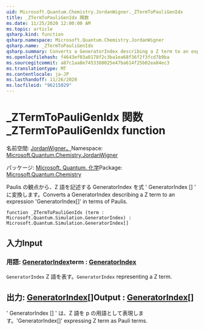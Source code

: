 ```yaml
---
uid: Microsoft.Quantum.Chemistry.JordanWigner._ZTermToPauliGenIdx
title: _ZTermToPauliGenIdx 関数
ms.date: 11/25/2020 12:00:00 AM
ms.topic: article
qsharp.kind: function
qsharp.namespace: Microsoft.Quantum.Chemistry.JordanWigner
qsharp.name: _ZTermToPauliGenIdx
qsharp.summary: Converts a GeneratorIndex describing a Z term to an expression 'GeneratorIndex[]' in terms of Paulis.
ms.openlocfilehash: f4643ef03a0178f2c3ba1ea68f36f2f3fcd7b9ba
ms.sourcegitcommit: a87c1aa8e7453360025e47ba614f25b02ea84ec3
ms.translationtype: MT
ms.contentlocale: ja-JP
ms.lasthandoff: 11/26/2020
ms.locfileid: "96215029"
---
```

# <a name="_ztermtopauligenidx-function"></a><span data-ttu-id="23610-102">_ZTermToPauliGenIdx 関数</span><span class="sxs-lookup"><span data-stu-id="23610-102">_ZTermToPauliGenIdx function</span></span>

<span data-ttu-id="23610-103">名前空間: [JordanWigner。](xref:Microsoft.Quantum.Chemistry.JordanWigner)</span><span class="sxs-lookup"><span data-stu-id="23610-103">Namespace: [Microsoft.Quantum.Chemistry.JordanWigner](xref:Microsoft.Quantum.Chemistry.JordanWigner)</span></span>

<span data-ttu-id="23610-104">パッケージ: [Microsoft. Quantum. 化学](https://nuget.org/packages/Microsoft.Quantum.Chemistry)</span><span class="sxs-lookup"><span data-stu-id="23610-104">Package: [Microsoft.Quantum.Chemistry](https://nuget.org/packages/Microsoft.Quantum.Chemistry)</span></span>


<span data-ttu-id="23610-105">Paulis の観点から、Z 語を記述する GeneratorIndex を式 ' GeneratorIndex [] ' に変換します。</span><span class="sxs-lookup"><span data-stu-id="23610-105">Converts a GeneratorIndex describing a Z term to an expression 'GeneratorIndex[]' in terms of Paulis.</span></span>

```qsharp
function _ZTermToPauliGenIdx (term : Microsoft.Quantum.Simulation.GeneratorIndex) : Microsoft.Quantum.Simulation.GeneratorIndex[]
```


## <a name="input"></a><span data-ttu-id="23610-106">入力</span><span class="sxs-lookup"><span data-stu-id="23610-106">Input</span></span>

### <a name="term--generatorindex"></a><span data-ttu-id="23610-107">用語: [GeneratorIndex](xref:Microsoft.Quantum.Simulation.GeneratorIndex)</span><span class="sxs-lookup"><span data-stu-id="23610-107">term : [GeneratorIndex](xref:Microsoft.Quantum.Simulation.GeneratorIndex)</span></span>

<span data-ttu-id="23610-108">`GeneratorIndex` Z 語を表す。</span><span class="sxs-lookup"><span data-stu-id="23610-108">`GeneratorIndex` representing a Z term.</span></span>



## <a name="output--generatorindex"></a><span data-ttu-id="23610-109">出力: [GeneratorIndex](xref:Microsoft.Quantum.Simulation.GeneratorIndex)[]</span><span class="sxs-lookup"><span data-stu-id="23610-109">Output : [GeneratorIndex](xref:Microsoft.Quantum.Simulation.GeneratorIndex)[]</span></span>

<span data-ttu-id="23610-110">' GeneratorIndex [] ' は、Z 語を p の用語として表現します。</span><span class="sxs-lookup"><span data-stu-id="23610-110">'GeneratorIndex[]' expressing Z term as Pauli terms.</span></span>